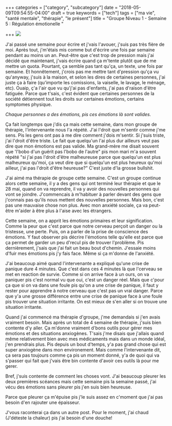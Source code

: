 +++
categories = ["category", "subcategory"]
date = "2018-05-09T09:54:55-04:00"
draft = true
keywords = ["tech"]
tags = ["ma vie", "santé mentale", "thérapie", "le présent"]
title = "Groupe Niveau 1 - Semaine 5 : Régulation émotionelle "

+++
![](/uploads/2018/05/09/anxiete-et-angoisse_2817.jpg)

J'ai passé une semaine pour écrire et j'vais l'avouer, j'suis pas très fière de moi. Après tout, j'm'étais mis comme but d'écrire une fois par semaine pendant au moins un an. Peut-être que c'est trop de pression mais j'ai décidé que maintenant, j'vais écrire quand ça m'tente plutôt que de me mettre un quota. Pourtant, ça semble pas tant qu'ça, un texte, une fois par semaine. Et honnêtement, j'crois pas me mettre tant d'pression qu'ça vu qu'anyway, j'suis à la maison, et selon les dires de certaines personnes, j'ai juste ça à faire (qu'importe les comissions, la vaiselle, le lavage, le ménage, etc). Ouaip, ç'a l'air que vu qu'j'ai pas d'enfants, j'ai pas d'raison d'être fatiguée. Parce que t'sais, c'est évident que certaines personnes de la société détiennent tout les droits sur certaines émotions, certains symptomes physique. 

_Chaque personnes a des émotions, pis ces émotions là sont valides._

Ça fait longtemps que j'dis ça mais cette semaine, dans mon groupe de thérapie, l'intervenante nous l'a répété. J'ai l'droit que m'sentir comme j'me sens. Pis les gens ont pas  à me dire comment j'dois m'sentir. Si j'suis triste, j'ai l'droit d'être triste. Le fait que quelqu'un l'ai plus dur ailleurs veut pas dire que mon émotions est pas valide. Ma grand-mère me disait souvent que 'l'bobo d'un guérit pas l'bobo de l'autre" pis mon mari m'a souvent répété "si j'ai pas l'droit d'être malheureuse parce que quelqu'un est plus malheureux qu'moi, ça veut dire que si quelqu'un est plus heureux qu'moi ailleur, j'ai pas l'droit d'être heureuse?" C'est juste d'la grosse bullshit. 

J'ai aimé ma thérapie de groupe cette semaine. C'est un groupe continue alors cette semaine, il y a des gens qui ont terminé leur thérapie et que le 28 mai, quand on va reprendre, il va y avoir des nouvelles personnes qui vont se joindre. J'commencais à m'habituer à parler devant des gens que j'connais pas qu'ils nous mettent des nouvelles personnes. Mais bon, c'est pas une mauvaise chose non plus. Avec mon anxiété sociale, ça va peut-être m'aider à être plus à l'aise avec les étrangers. 

Cette semaine, on a apprit les émotions primaires et leur signification. Comme la peur que c'est parce que notre cerveau perçoit un danger ou la tristesse, une perte. Puis, on a parler de la prise de conscience des émotions. Y faut observer pis décrire l'émotions telle qu'elle est parce que ça permet de garder un peu d'recul pis de trouver l'problème. Pis dernièrement, j'sais que j'ai fait un beau bout d'chemin. J'essaie moins d'fuir mes émotions pis j'y fais face. Même si ça m'donne de l'anxiété. 

J'ai beaucoup aimé quand l'intervenante a expliqué qu'une crise de panique dure 4 minutes. Que c'est dans ces 4 minutes là que l'cerveau se met en reaction de survie. Comme si on arrive face à un ours, on va paniquer pis c'est normal vu que oui, c'est un danger réel. Mais que c'pour ça que si on va dans une foule pis qu'on a une crise de panique, il faut y rester pour apprendre à notre cerveau que c'est pas un vrai danger. Parce que y'a une grosse différence entre une crise de panique face à une foule pis trouver une situation irritante. On est mieux de s'en aller si on trouve une situation irritante. 

Quand j'ai commencé ma thérapie d'groupe, j'me demandais si j'en avais vraiment besoin. Mais après un total de 4 semaine de thérapie, j'suis bien contente d'y aller. Ça m'donne vraiment d'bons outils pour gérer mes émotions et des situations anxiogènes. T'sais j'me disais que j'allais quand même relativement bien avec mes médicaments mais dans un monde idéal, j'en prendrais plus. Pis depuis un bout d'temps, y'a pas grand chose qui est super anxiogène dans mon environement. Mais comme l'intervenante dit, ça sera pas toujours comme ça pis un moment donné, y'a de quoi qui va s'passer qui fait que j'vais être bin contente d'avoir ces outils là pour me gerer. 

Bref, j'suis contente de comment les choses vont. J'ai beaucoup pleurer les deux premières scéances mais cette semaine pis la semaine passé, j'ai vécu des émotions sans pleurer pis j'en suis bien heureuse. 

Parce que pleurer ça m'épuise pis j'le suis assez en c'moment que j'ai pas besoin d'en rajouter une épaisseur. 

J'vous raconterai ça dans un autre post. Pour le moment, j'ai chaud (J'déteste la chaleur) pis j'ai besoin d'une douche! 